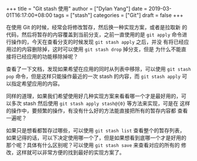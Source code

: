 +++title = "Git stash 使用"author = ["Dylan Yang"]date = 2019-03-01T16:17:00+08:00tags = ["stash"]categories = ["Git"]draft = false+++在使用 Git 的时候，经常会将修改暂存，然后换一种实现方案，或者是拉取新的代码，然后将暂存的内容覆盖到当前分支，之前一直使用的是 `git apply`命令进行操作的，今天在查看分支的时候发现 `git stash apply` 之后，并没有将已经应用过的内容删除掉，这时可以使用 `git stash drop` 掉分支，但是为什么不能直接将已经应用的功能移除掉呢？查看了一下文档，发现如果希望在应用的同时从列表中移除，可以使用 `gitstash pop` 命令，但是这样只能操作最近的一次 stash 的内容，而 `git stashapply` 可以指定希望应用的内容。同样的道理，如果我们希望使用好几种实现方案来看看哪一个才是最好用的，可以多次 stash 然后使用 `git stash apply stash@{0}` 等方法来实现，可是在这样的操作中，要频繁的操作，有没有什么好的方法能直接把所有的暂存内容都查看一遍呢？如果只是想看都暂存过哪些，可以使用 `git stash list` 查看整个的暂存列表，如果记得的话，可以下决定使用哪一个了，但是如果想看到底哪一个才是好用的那个呢？具体有什么区别呢？可以使用 `git stash save` 来查看对应的所有的修改，这样就可以非常方便的找到最好的实现方案了。